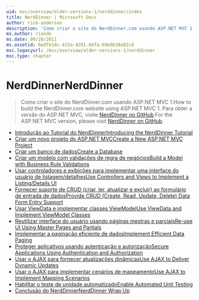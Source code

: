 ```yaml
---
uid: mvc/overview/older-versions-1/nerddinner/index
title: NerdDinner | Microsoft Docs
author: rick-anderson
description: 'Como criar o site do NerdDinner.com usando ASP.NET MVC 1. Para obter a versão do ASP.NET MVC 3, visite nerddinner no GitHub.'
ms.author: riande
ms.date: 09/28/2011
ms.assetid: 6edfe14c-415a-4281-b6fa-69e9b38a82c8
msc.legacyurl: /mvc/overview/older-versions-1/nerddinner
msc.type: chapter
---
```

<a name="nerddinner"></a><span data-ttu-id="5eb46-104">NerdDinner</span><span class="sxs-lookup"><span data-stu-id="5eb46-104">NerdDinner</span></span>
====================
> <span data-ttu-id="5eb46-105">Como criar o site do NerdDinner.com usando ASP.NET MVC 1.</span><span class="sxs-lookup"><span data-stu-id="5eb46-105">How to build the NerdDinner.com website using ASP.NET MVC 1.</span></span> <span data-ttu-id="5eb46-106">Para obter a versão do ASP.NET MVC, visite [NerdDinner no GitHub](https://github.com/AspNetMVPSamples/NerdDinner).</span><span class="sxs-lookup"><span data-stu-id="5eb46-106">For the ASP.NET MVC version, please visit [NerdDinner on GitHub](https://github.com/AspNetMVPSamples/NerdDinner).</span></span>


- [<span data-ttu-id="5eb46-107">Introdução ao Tutorial do NerdDinner</span><span class="sxs-lookup"><span data-stu-id="5eb46-107">Introducing the NerdDinner Tutorial</span></span>](introducing-the-nerddinner-tutorial.md)
- [<span data-ttu-id="5eb46-108">Criar um novo projeto do ASP.NET MVC</span><span class="sxs-lookup"><span data-stu-id="5eb46-108">Create a New ASP.NET MVC Project</span></span>](create-a-new-aspnet-mvc-project.md)
- [<span data-ttu-id="5eb46-109">Criar um banco de dados</span><span class="sxs-lookup"><span data-stu-id="5eb46-109">Create a Database</span></span>](create-a-database.md)
- [<span data-ttu-id="5eb46-110">Criar um modelo com validações de regra de negócios</span><span class="sxs-lookup"><span data-stu-id="5eb46-110">Build a Model with Business Rule Validations</span></span>](build-a-model-with-business-rule-validations.md)
- [<span data-ttu-id="5eb46-111">Usar controladores e exibições para implementar uma interface do usuário de listagem/detalhes</span><span class="sxs-lookup"><span data-stu-id="5eb46-111">Use Controllers and Views to Implement a Listing/Details UI</span></span>](use-controllers-and-views-to-implement-a-listingdetails-ui.md)
- [<span data-ttu-id="5eb46-112">Fornecer suporte de CRUD (criar, ler, atualizar e excluir) ao formulário de entrada de dados</span><span class="sxs-lookup"><span data-stu-id="5eb46-112">Provide CRUD (Create, Read, Update, Delete) Data Form Entry Support</span></span>](provide-crud-create-read-update-delete-data-form-entry-support.md)
- [<span data-ttu-id="5eb46-113">Usar ViewData e implementar classes ViewModel</span><span class="sxs-lookup"><span data-stu-id="5eb46-113">Use ViewData and Implement ViewModel Classes</span></span>](use-viewdata-and-implement-viewmodel-classes.md)
- [<span data-ttu-id="5eb46-114">Reutilizar interface do usuário usando páginas mestras e parciais</span><span class="sxs-lookup"><span data-stu-id="5eb46-114">Re-use UI Using Master Pages and Partials</span></span>](re-use-ui-using-master-pages-and-partials.md)
- [<span data-ttu-id="5eb46-115">Implementar a paginação eficiente de dados</span><span class="sxs-lookup"><span data-stu-id="5eb46-115">Implement Efficient Data Paging</span></span>](implement-efficient-data-paging.md)
- [<span data-ttu-id="5eb46-116">Proteger aplicativos usando autenticação e autorização</span><span class="sxs-lookup"><span data-stu-id="5eb46-116">Secure Applications Using Authentication and Authorization</span></span>](secure-applications-using-authentication-and-authorization.md)
- [<span data-ttu-id="5eb46-117">Usar o AJAX para fornecer atualizações dinâmicas</span><span class="sxs-lookup"><span data-stu-id="5eb46-117">Use AJAX to Deliver Dynamic Updates</span></span>](use-ajax-to-deliver-dynamic-updates.md)
- [<span data-ttu-id="5eb46-118">Usar o AJAX para implementar cenários de mapeamento</span><span class="sxs-lookup"><span data-stu-id="5eb46-118">Use AJAX to Implement Mapping Scenarios</span></span>](use-ajax-to-implement-mapping-scenarios.md)
- [<span data-ttu-id="5eb46-119">Habilitar o teste de unidade automatizado</span><span class="sxs-lookup"><span data-stu-id="5eb46-119">Enable Automated Unit Testing</span></span>](enable-automated-unit-testing.md)
- [<span data-ttu-id="5eb46-120">Conclusão do NerdDinner</span><span class="sxs-lookup"><span data-stu-id="5eb46-120">NerdDinner Wrap Up</span></span>](nerddinner-wrap-up.md)
